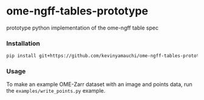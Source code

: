 # ome-ngff-tables-prototype
prototype python implementation of the ome-ngff table spec

### Installation

```bash
pip install git+https://github.com/kevinyamauchi/ome-ngff-tables-prototype
```

### Usage
To make an example OME-Zarr dataset with an image and points data, run
the `examples/write_points.py` example.
